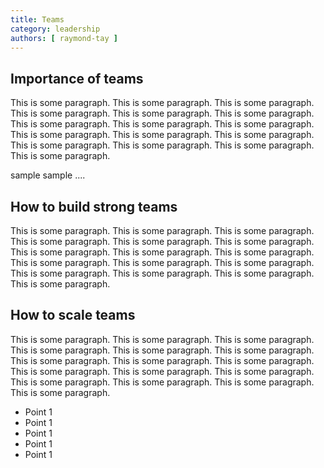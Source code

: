 ```yaml
---
title: Teams 
category: leadership
authors: [ raymond-tay ]
---
```


## Importance of teams


This is some paragraph. This is some paragraph. This is some paragraph. This is some paragraph. This is some paragraph. This is some paragraph. This is some paragraph. This is some paragraph. This is some paragraph. This is some paragraph. This is some paragraph. This is some paragraph. This is some paragraph. This is some paragraph. This is some paragraph. This is some paragraph.

sample sample .... 
 
## How to build strong teams
 
This is some paragraph. This is some paragraph. This is some paragraph. This is some paragraph. This is some paragraph. This is some paragraph. This is some paragraph. This is some paragraph. This is some paragraph. This is some paragraph. This is some paragraph. This is some paragraph. This is some paragraph. This is some paragraph. This is some paragraph. This is some paragraph.
 
## How to scale teams

This is some paragraph. This is some paragraph. This is some paragraph. This is some paragraph. This is some paragraph. This is some paragraph. This is some paragraph. This is some paragraph. This is some paragraph. This is some paragraph. This is some paragraph. This is some paragraph. This is some paragraph. This is some paragraph. This is some paragraph. This is some paragraph.

* Point 1
* Point 1
* Point 1
* Point 1
* Point 1

